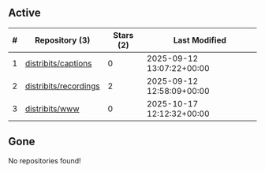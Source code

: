 ## Active
| # | Repository (3) | Stars (2) | Last Modified |
| --- | --- | --- | --- |
| 1 | [distribits/captions](https://hub.datalad.org/distribits/captions) | 0 | 2025-09-12 13:07:22+00:00 |
| 2 | [distribits/recordings](https://hub.datalad.org/distribits/recordings) | 2 | 2025-09-12 12:58:09+00:00 |
| 3 | [distribits/www](https://hub.datalad.org/distribits/www) | 0 | 2025-10-17 12:12:32+00:00 |

## Gone
No repositories found!
